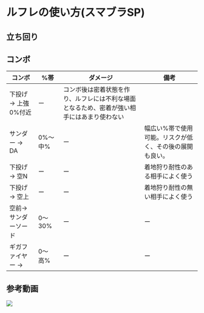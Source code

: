 # ルフレの使い方(スマブラSP)

## 立ち回り



## コンボ

コンボ|%帯|ダメージ|備考
--|--|--|--
下投げ → 上強 0%付近|ー|コンボ後は密着状態を作り、ルフレには不利な場面となるため、密着が強い相手にはあまり使わない
サンダー → DA|0%〜中%|ー|幅広い%帯で使用可能。リスクが低く、その後の展開も良い。
下投げ → 空N|ー|ー|着地狩り耐性のある相手によく使う
下投げ → 空上|ー|ー|着地狩り耐性の無い相手によく使う
空前→サンダーソード|0〜30%|ー|ー|
ギガファイヤー → |0〜高%|ー|ー|



## 参考動画

[![](https://img.youtube.com/vi/nXUwVOhAPXE/0.jpg)](https://www.youtube.com/watch?v=nXUwVOhAPXE)
